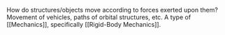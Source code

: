How do structures/objects move according to forces exerted upon them?
Movement of vehicles, paths of orbital structures, etc.
A type of [[Mechanics]], specifically [[Rigid-Body Mechanics]].